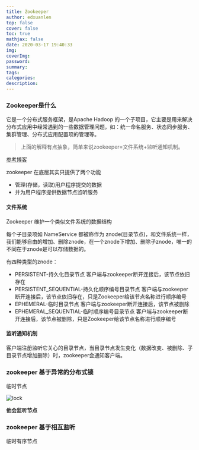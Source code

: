 ```yaml
---
title: Zookeeper
author: edxuanlen
top: false
cover: false
toc: true
mathjax: false
date: 2020-03-17 19:40:33
img:
coverImg:
password:
summary:
tags:
categories:
description:
---
```



### Zookeeper是什么

它是一个分布式服务框架，是Apache Hadoop 的一个子项目，它主要是用来解决分布式应用中经常遇到的一些数据管理问题，如：统一命名服务、状态同步服务、集群管理、分布式应用配置项的管理等。  

> 上面的解释有点抽象，简单来说zookeeper=文件系统+监听通知机制。  

[参考博客](https://blog.csdn.net/java_66666/article/details/81015302)

zookeeper 在底层其实只提供了两个功能  

- 管理(存储，读取)用户程序提交的数据
- 并为用户程序提供数据节点监听服务

#### 文件系统

Zookeeper 维护一个类似文件系统的数据结构  

每个子目录项如 NameService 都被称作为 znode(目录节点)，和文件系统一样，我们能够自由的增加、删除znode，在一个znode下增加、删除子znode，唯一的不同在于znode是可以存储数据的。

有四种类型的znode：

- PERSISTENT-持久化目录节点
    客户端与zookeeper断开连接后，该节点依旧存在
- PERSISTENT_SEQUENTIAL-持久化顺序编号目录节点
    客户端与zookeeper断开连接后，该节点依旧存在，只是Zookeeper给该节点名称进行顺序编号
- EPHEMERAL-临时目录节点
    客户端与zookeeper断开连接后，该节点被删除
- EPHEMERAL_SEQUENTIAL-临时顺序编号目录节点
    客户端与zookeeper断开连接后，该节点被删除，只是Zookeeper给该节点名称进行顺序编号

#### 监听通知机制

客户端注册监听它关心的目录节点，当目录节点发生变化（数据改变、被删除、子目录节点增加删除）时，zookeeper会通知客户端。

### zookeeper 基于异常的分布式锁

临时节点

![lock](lock.png)

**他会监听节点**


### zookeeper 基于相互监听

临时有序节点

